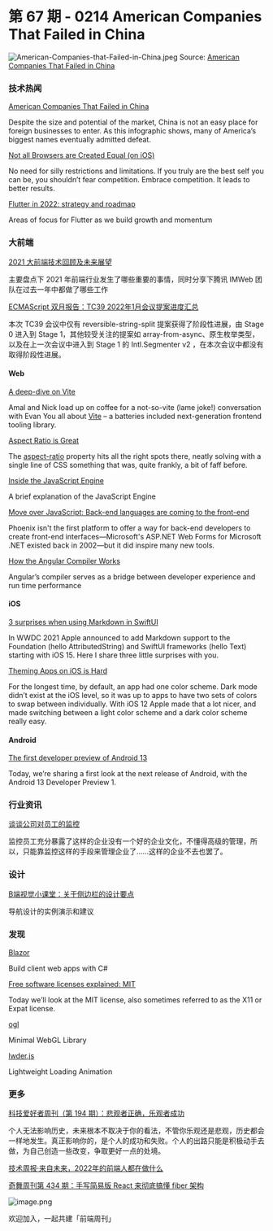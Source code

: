 # 第 67 期 - 0214 American Companies That Failed in China
![American-Companies-that-Failed-in-China.jpeg](https://cdn.nlark.com/yuque/0/2022/jpeg/85771/1644755491774-5f72dd31-0da2-4938-828a-68e10caff7ff.jpeg#clientId=u72a38dc5-6025-4&crop=0&crop=0&crop=1&crop=1&from=ui&height=922&id=ufdc1ef17&margin=%5Bobject%20Object%5D&name=American-Companies-that-Failed-in-China.jpeg&originHeight=1844&originWidth=1200&originalType=binary&ratio=1&rotation=0&showTitle=false&size=1273547&status=done&taskId=ua6d4530b-ea3a-4fde-9a61-1e056f56b01&title=&width=600)
Source: [American Companies That Failed in China](https://www.visualcapitalist.com/american-companies-that-failed-in-china/)
### 技术热闻
[American Companies That Failed in China](https://www.visualcapitalist.com/american-companies-that-failed-in-china/)

Despite the size and potential of the market, China is not an easy place for foreign businesses to enter. As this infographic shows, many of America’s biggest names eventually admitted defeat.

[Not all Browsers are Created Equal (on iOS)](https://www.bram.us/2022/02/11/not-all-browsers-are-created-equal-on-ios/)

No need for silly restrictions and limitations. If you truly are the best self you can be, you shouldn’t fear competition. Embrace competition. It leads to better results.

[Flutter in 2022: strategy and roadmap](https://medium.com/flutter/flutter-in-2022-strategy-and-roadmap-8c5eaf7c4275)

Areas of focus for Flutter as we build growth and momentum

### 大前端
[2021 大前端技术回顾及未来展望](https://mp.weixin.qq.com/s/HfZDrrqDNUVpnU-aegKxcg)

主要盘点下 2021 年前端行业发生了哪些重要的事情，同时分享下腾讯 IMWeb 团队在过去一年中都做了哪些工作

[ECMAScript 双月报告：TC39 2022年1月会议提案进度汇总](https://mp.weixin.qq.com/s/Rk6H0VfCTO48hrd82sM3Pg)

本次 TC39 会议中仅有 reversible-string-split 提案获得了阶段性进展，由 Stage 0 进入到 Stage 1，其他较受关注的提案如 array-from-async、原生枚举类型，以及在上一次会议中进入到 Stage 1 的 Intl.Segmenter v2 ，在本次会议中都没有取得阶段性进展。

#### Web
[A deep-dive on Vite](https://changelog.com/jsparty/212)

Amal and Nick load up on coffee for a not-so-vite (lame joke!) conversation with Evan You all about [Vite](https://vitejs.dev/) – a batteries included next-generation frontend tooling library.

[Aspect Ratio is Great](https://css-irl.info/aspect-ratio-is-great/)

The [aspect-ratio](https://developer.mozilla.org/en-US/docs/Web/CSS/aspect-ratio) property hits all the right spots there, neatly solving with a single line of CSS something that was, quite frankly, a bit of faff before.

[Inside the JavaScript Engine](https://blog.devgenius.io/inside-the-javascript-engine-bb7b9f26e84b)

A brief explanation of the JavaScript Engine

[Move over JavaScript: Back-end languages are coming to the front-end](https://github.com/readme/featured/server-side-languages-for-front-end)

Phoenix isn't the first platform to offer a way for back-end developers to create front-end interfaces—Microsoft's ASP.NET Web Forms for Microsoft .NET existed back in 2002—but it did inspire many new tools.

[How the Angular Compiler Works](https://blog.angular.io/how-the-angular-compiler-works-42111f9d2549)

Angular’s compiler serves as a bridge between developer experience and run time performance

#### iOS
[3 surprises when using Markdown in SwiftUI](https://blog.eidinger.info/3-surprises-when-using-markdown-in-swiftui)

In WWDC 2021 Apple announced to add Markdown support to the Foundation (hello AttributedString) and SwiftUI frameworks (hello Text) starting with iOS 15. Here I share three little surprises with you.

[Theming Apps on iOS is Hard](https://christianselig.com/2022/02/difficulty-theming-ios/)

For the longest time, by default, an app had one color scheme. Dark mode didn’t exist at the iOS level, so it was up to apps to have two sets of colors to swap between individually. With iOS 12 Apple made that a lot nicer, and made switching between a light color scheme and a dark color scheme really easy.

#### Android
[The first developer preview of Android 13](https://android-developers.googleblog.com/2022/02/first-preview-android-13.html)

Today, we’re sharing a first look at the next release of Android, with the Android 13 Developer Preview 1.

### 行业资讯
[谈谈公司对员工的监控](https://coolshell.cn/articles/22157.html)

监控员工充分暴露了这样的企业没有一个好的企业文化，不懂得高级的管理，所以，只能靠监控这样的手段来管理企业了……这样的企业不去也罢了。

### 设计
[B端视觉小课堂：关于侧边栏的设计要点](https://mp.weixin.qq.com/s/uP811H4ijQaruFXYX1pbWg)

导航设计的实例演示和建议

### 发现
[Blazor](https://dotnet.microsoft.com/en-us/apps/aspnet/web-apps/blazor)

Build client web apps with C#

[Free software licenses explained: MIT](https://drewdevault.com/2022/02/07/Free-software-licenses-MIT.html)

Today we’ll look at the MIT license, also sometimes referred to as the X11 or Expat license.

[ogl](https://github.com/oframe/ogl)

Minimal WebGL Library

[lwder.js](https://bmsvieira.github.io/lwder.js/demo/index.html)

Lightweight Loading Animation

### 更多
[科技爱好者周刊（第 194 期）：悲观者正确，乐观者成功](http://www.ruanyifeng.com/blog/2022/02/weekly-issue-194.html)

个人无法影响历史，未来根本不取决于你的看法，不管你乐观还是悲观，历史都会一样地发生。真正影响你的，是个人的成功和失败。个人的出路只能是积极动手去做，为自己创造一些改变，争取更好一点的处境。

[技术周报·来自未来，2022年的前端人都在做什么](https://mp.weixin.qq.com/s/pk0PGlxfPe09q9n6E3MCiA)


[奇舞周刊第 434 期：手写简易版 React 来彻底搞懂 fiber 架构](https://mp.weixin.qq.com/s/iTuAAsBdzDKtGEDUXNF-jQ)

![image.png](https://cdn.nlark.com/yuque/0/2020/png/85771/1605930034828-7fc81343-651f-4a15-8465-eebe5a23cf61.png#crop=0&crop=0&crop=1&crop=1&height=31&id=C5Hpa&margin=%5Bobject%20Object%5D&name=image.png&originHeight=90&originWidth=2186&originalType=binary&ratio=1&rotation=0&showTitle=false&size=14325&status=done&style=none&title=&width=746)


欢迎加入，一起共建「前端周刊」
